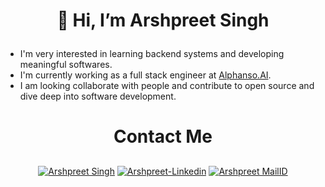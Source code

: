 <!-- HEADER SECTIOn -->
# <p align="center">👋 Hi, I’m Arshpreet Singh</p>
<!-- ## <p align = "center"> I am nuts about computers.</p> -->

- I'm very interested in learning backend systems and developing meaningful softwares.
- I'm currently working as a full stack engineer at [Alphanso.AI](https://alphanso.ai/).
- I am looking collaborate with people and contribute to open source and dive deep into software development.

# <p align = "center">Contact Me</p>
<p align="center">
<a href="https://discord.gg/z4A6EU7bPQ" target="blank"><img align="center" src="https://img.shields.io/badge/Discord-7289DA?style=for-the-badge&logo=discord&logoColor=white" alt="Arshpreet Singh"/></a> 
<a href="https://www.linkedin.com/in/arshpreet-singh-4310b2204/" target="blank"><img align="center" src="https://img.shields.io/badge/LinkedIn-0077B5?style=for-the-badge&logo=linkedin&logoColor=white" alt="Arshpreet-Linkedin"/></a> 
<a href="mailto:arshpreets2807@gmail.com" target="blank"><img align="center" src="https://img.shields.io/badge/Gmail-D14836?style=for-the-badge&logo=gmail&logoColor=white" alt="Arshpreet MailID" /></a>
<br>
<br>
</p>
